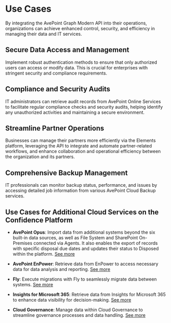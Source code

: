 # Use Cases  

By integrating the AvePoint Graph Modern API into their operations, organizations can achieve enhanced control, security, and efficiency in managing their data and IT services.  

## Secure Data Access and Management  

Implement robust authentication methods to ensure that only authorized users can access or modify data. This is crucial for enterprises with stringent security and compliance requirements.  

## Compliance and Security Audits  

IT administrators can retrieve audit records from AvePoint Online Services to facilitate regular compliance checks and security audits, helping identify any unauthorized activities and maintaining a secure environment.  

## Streamline Partner Operations  

Businesses can manage their partners more efficiently via the Elements platform, leveraging the API to integrate and automate partner-related workflows, and enhance collaboration and operational efficiency between the organization and its partners.  

## Comprehensive Backup Management  

IT professionals can monitor backup status, performance, and issues by accessing detailed job information from various AvePoint Cloud Backup services.  

## Use Cases for Additional Cloud Services on the Confidence Platform  

- **AvePoint Opus**: Import data from additional systems beyond the six built-in data sources, as well as File System and SharePoint On-Premises connected via Agents. It also enables the export of records with specific disposal due dates and updates their status to Disposed within the platform. [See more](https://cdn.avepoint.com/assets/webhelp/avepoint-opus/index.htm#!Documents/avepointopusapisforconnector.htm)  

[add refer to link]: #
[Delphine: Is the "See more" OK?]: #

- **AvePoint EnPower**: Retrieve data from EnPower to access necessary data for data analysis and reporting. [See more](https://cdn.avepoint.com/assets/webhelp/avepoint-enpower/index.htm#!Documents/enpowerwebapi.htm)  

- **Fly**: Execute migrations with Fly to seamlessly migrate data between systems. [See more](https://cdn.avepoint.com/assets/webhelp/fly/index.htm#!Documents/flypublicapi.htm)  

- **Insights for Microsoft 365**: Retrieve data from Insights for Microsoft 365 to enhance data visibility for decision-making. [See more](https://cdn.avepoint.com/assets/webhelp/insights-for-microsoft-365/index.htm#!Documents/insightsformicrosoft365webapi.htm)  

- **Cloud Governance**: Manage data within Cloud Governance to streamline governance processes and data handling. [See more](https://cdn.avepoint.com/assets/webhelp/avepoint-cloud-governance-administrator-guide/index.htm#!Documents/avepointcloudgovernancemodernapi.htm)  
